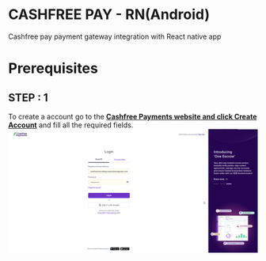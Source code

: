 # CASHFREE PAY - RN(Android)

Cashfree pay payment gateway integration with React native app

# Prerequisites

## STEP : 1

To create a account go to the [**Cashfree Payments website and click Create Account**](https://www.cashfree.com/) and fill all the required fields.
![Alt text](image.png)

